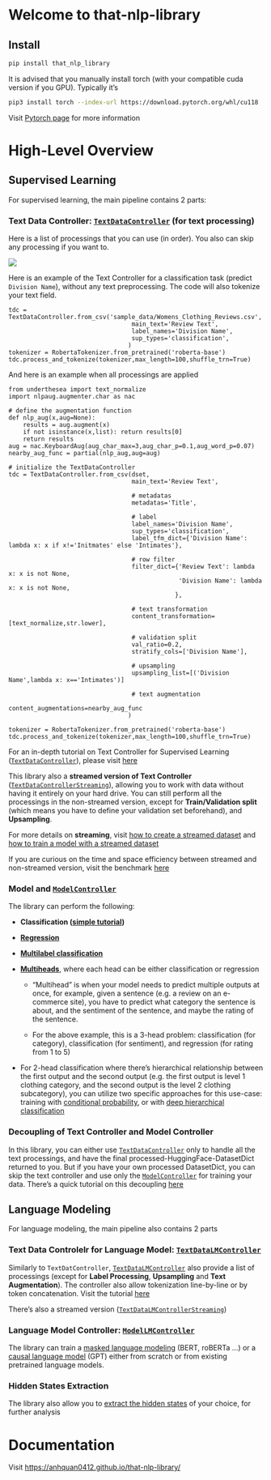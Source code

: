 # Welcome to that-nlp-library

<!-- WARNING: THIS FILE WAS AUTOGENERATED! DO NOT EDIT! -->

## Install

``` sh
pip install that_nlp_library
```

It is advised that you manually install torch (with your compatible cuda
version if you GPU). Typically it’s

``` sh
pip3 install torch --index-url https://download.pytorch.org/whl/cu118
```

Visit [Pytorch page](https://pytorch.org/) for more information

# High-Level Overview

## Supervised Learning

For supervised learning, the main pipeline contains 2 parts:

### **Text Data Controller: [`TextDataController`](https://anhquan0412.github.io/that-nlp-library/text_main.html#textdatacontroller) (for text processing)**

Here is a list of processings that you can use (in order). You also can
skip any processing if you want to.

![](images/text_processings.PNG)

Here is an example of the Text Controller for a classification task
(predict `Division Name`), without any text preprocessing. The code will
also tokenize your text field.

``` python3
tdc = TextDataController.from_csv('sample_data/Womens_Clothing_Reviews.csv',
                                  main_text='Review Text',
                                  label_names='Division Name',
                                  sup_types='classification',                                  
                                 )
tokenizer = RobertaTokenizer.from_pretrained('roberta-base')
tdc.process_and_tokenize(tokenizer,max_length=100,shuffle_trn=True)
```

And here is an example when all processings are applied

``` python3
from underthesea import text_normalize
import nlpaug.augmenter.char as nac

# define the augmentation function
def nlp_aug(x,aug=None):
    results = aug.augment(x)
    if not isinstance(x,list): return results[0]
    return results
aug = nac.KeyboardAug(aug_char_max=3,aug_char_p=0.1,aug_word_p=0.07)
nearby_aug_func = partial(nlp_aug,aug=aug)

# initialize the TextDataController
tdc = TextDataController.from_csv(dset,
                                  main_text='Review Text',
                                  
                                  # metadatas
                                  metadatas='Title',
                                  
                                  # label
                                  label_names='Division Name',
                                  sup_types='classification',
                                  label_tfm_dict={'Division Name': lambda x: x if x!='Initmates' else 'Intimates'},
                                  
                                  # row filter
                                  filter_dict={'Review Text': lambda x: x is not None,
                                               'Division Name': lambda x: x is not None,
                                              },
                                              
                                  # text transformation
                                  content_transformation=[text_normalize,str.lower],
                                  
                                  # validation split
                                  val_ratio=0.2,
                                  stratify_cols=['Division Name'],
                                  
                                  # upsampling
                                  upsampling_list=[('Division Name',lambda x: x=='Intimates')]
                                  
                                  # text augmentation
                                  content_augmentations=nearby_aug_func
                                 )

tokenizer = RobertaTokenizer.from_pretrained('roberta-base')
tdc.process_and_tokenize(tokenizer,max_length=100,shuffle_trn=True)
```

For an in-depth tutorial on Text Controller for Supervised Learning
([`TextDataController`](https://anhquan0412.github.io/that-nlp-library/text_main.html#textdatacontroller)),
please visit
[here](https://anhquan0412.github.io/that-nlp-library/text_main.html)

This library also a **streamed version of Text Controller**
([`TextDataControllerStreaming`](https://anhquan0412.github.io/that-nlp-library/text_main_streaming.html#textdatacontrollerstreaming)),
allowing you to work with data without having it entirely on your hard
drive. You can still perform all the processings in the non-streamed
version, except for **Train/Validation split** (which means you have to
define your validation set beforehand), and **Upsampling**.

For more details on **streaming**, visit [how to create a streamed
dataset](https://anhquan0412.github.io/that-nlp-library/text_main_streaming.html)
and [how to train a model with a streamed
dataset](https://anhquan0412.github.io/that-nlp-library/roberta_singlehead_for_streaming)

If you are curious on the time and space efficiency between streamed and
non-streamed version, visit the benchmark
[here](https://anhquan0412.github.io/that-nlp-library/text_main_benchmark.html)

### **Model and [`ModelController`](https://anhquan0412.github.io/that-nlp-library/model_main.html#modelcontroller)**

The library can perform the following:

- **Classification ([simple
  tutorial](https://anhquan0412.github.io/that-nlp-library/model_classification_tutorial.html))**

- **[Regression](https://anhquan0412.github.io/that-nlp-library/roberta_multihead_regression.html)**

- **[Multilabel
  classification](https://anhquan0412.github.io/that-nlp-library/roberta_multilabel.html)**

- **[Multiheads](https://anhquan0412.github.io//that-nlp-library/roberta_multihead.html)**,
  where each head can be either classification or regression

  - “Multihead” is when your model needs to predict multiple outputs at
    once, for example, given a sentence (e.g. a review on an e-commerce
    site), you have to predict what category the sentence is about, and
    the sentiment of the sentence, and maybe the rating of the sentence.

  - For the above example, this is a 3-head problem: classification (for
    category), classification (for sentiment), and regression (for
    rating from 1 to 5)

- For 2-head classification where there’s hierarchical relationship
  between the first output and the second output (e.g. the first output
  is level 1 clothing category, and the second output is the level 2
  clothing subcategory), you can utilize two specific approaches for
  this use-case: training with [conditional
  probability](https://anhquan0412.github.io/that-nlp-library/roberta_conditional_prob.html),
  or with [deep hierarchical
  classification](https://anhquan0412.github.io/that-nlp-library/roberta_dhc.html)

### Decoupling of Text Controller and Model Controller

In this library, you can either use
[`TextDataController`](https://anhquan0412.github.io/that-nlp-library/text_main.html#textdatacontroller)
only to handle all the text processings, and have the final
processed-HuggingFace-DatasetDict returned to you. But if you have your
own processed DatasetDict, you can skip the text controller and use only
the
[`ModelController`](https://anhquan0412.github.io/that-nlp-library/model_main.html#modelcontroller)
for training your data. There’s a quick tutorial on this decoupling
[here](https://anhquan0412.github.io/that-nlp-library/model_classification_tutorial.html#train-model-with-only-a-tokenized-datasetdict-no-textdatacontroller)

## Language Modeling

For language modeling, the main pipeline also contains 2 parts

### Text Data Controlelr for Language Model: [`TextDataLMController`](https://anhquan0412.github.io/that-nlp-library/text_main_lm.html#textdatalmcontroller)

Similarly to `TextDatController`,
[`TextDataLMController`](https://anhquan0412.github.io/that-nlp-library/text_main_lm.html#textdatalmcontroller)
also provide a list of processings (except for **Label Processing**,
**Upsampling** and **Text Augmentation**). The controller also allow
tokenization line-by-line or by token concatenation. Visit the tutorial
[here](https://anhquan0412.github.io/that-nlp-library/text_main_lm.html)

There’s also a streamed version
([`TextDataLMControllerStreaming`](https://anhquan0412.github.io/that-nlp-library/text_main_lm_streaming.html#textdatalmcontrollerstreaming))

### Language Model Controller: [`ModelLMController`](https://anhquan0412.github.io/that-nlp-library/model_lm_main.html#modellmcontroller)

The library can train a [masked language
modeling](https://anhquan0412.github.io/that-nlp-library/model_lm_roberta_tutorial.html)
(BERT, roBERTa …) or a [causal language
model](https://anhquan0412.github.io/that-nlp-library/model_lm_gpt2_tutorial.html)
(GPT) either from scratch or from existing pretrained language models.

### Hidden States Extraction

The library also allow you to [extract the hidden
states](https://anhquan0412.github.io/that-nlp-library/hidden_states.html)
of your choice, for further analysis

# Documentation

Visit <https://anhquan0412.github.io/that-nlp-library/>
